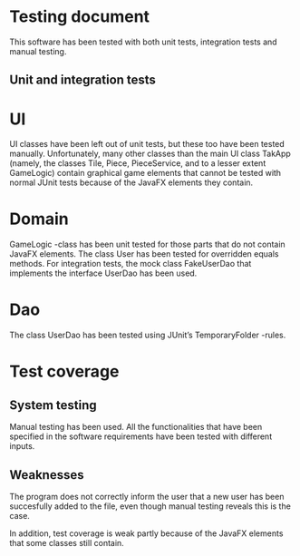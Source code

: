 # Testing document

This software has been tested with both unit tests, integration tests and manual testing.

## Unit and integration tests

# UI

UI classes have been left out of unit tests, but these too have been tested manually. Unfortunately, many other classes than the main UI class TakApp (namely, the classes Tile, Piece, PieceService, and to a lesser extent GameLogic) contain graphical game elements that cannot be tested with normal JUnit tests because of the JavaFX elements they contain. 

# Domain

GameLogic -class has been unit tested for those parts that do not contain JavaFX elements. The class User has been tested for overridden equals methods. For integration tests, the mock class FakeUserDao that implements the interface UserDao has been used.

# Dao

The class UserDao has been tested using JUnit’s TemporaryFolder -rules.

# Test coverage



## System testing

Manual testing has been used. All the functionalities that have been specified in the software requirements have been tested with different inputs. 

## Weaknesses

The program does not correctly inform the user that a new user has been succesfully added to the file, even though manual testing reveals this is the case.

In addition, test coverage is weak partly because of the JavaFX elements that some classes still contain.
